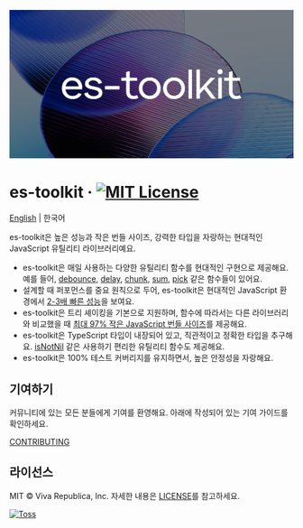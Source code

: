![](./docs/public/og.png)

# es-toolkit &middot; [![MIT License](https://img.shields.io/badge/license-MIT-blue.svg)](https://github.com/toss/slash/blob/main/LICENSE)

[English](https://github.com/toss/es-toolkit/blob/main/README.md) | 한국어

es-toolkit은 높은 성능과 작은 번들 사이즈, 강력한 타입을 자랑하는 현대적인 JavaScript 유틸리티 라이브러리예요.

- es-toolkit은 매일 사용하는 다양한 유틸리티 함수를 현대적인 구현으로 제공해요. 예를 들어, [debounce](https://es-toolkit.slash.page/reference/function/debounce.html), [delay](https://es-toolkit.slash.page/reference/promise/delay.html), [chunk](https://es-toolkit.slash.page/reference/array/chunk.html), [sum](https://es-toolkit.slash.page/reference/math/sum.html), [pick](https://es-toolkit.slash.page/reference/object/pick.html) 같은 함수들이 있어요.
- 설계할 때 퍼포먼스를 중요 원칙으로 두어, es-toolkit은 현대적인 JavaScript 환경에서 [2-3배 빠른 성능](https://es-toolkit.slash.page/ko/performance.html)을 보여요.
- es-toolkit은 트리 셰이킹을 기본으로 지원하며, 함수에 따라서는 다른 라이브러리와 비교했을 때 [최대 97% 작은 JavaScript 번들 사이즈](https://es-toolkit.slash.page/ko/bundle-size.html)를 제공해요.
- es-toolkit은 TypeScript 타입이 내장되어 있고, 직관적이고 정확한 타입을 추구해요. [isNotNil](https://es-toolkit.slash.page/ko/reference/predicate/isNotNil.html) 같은 사용하기 편리한 유틸리티 함수도 제공해요.
- es-toolkit은 100% 테스트 커버리지를 유지하면서, 높은 안정성을 자랑해요.

## 기여하기

커뮤니티에 있는 모든 분들에게 기여를 환영해요. 아래에 작성되어 있는 기여 가이드를 확인하세요.

[CONTRIBUTING](https://github.com/toss/es-toolkit/blob/main/.github/CONTRIBUTING.md)

## 라이선스

MIT © Viva Republica, Inc. 자세한 내용은 [LICENSE](./LICENSE)를 참고하세요.

<a title="Toss" href="https://toss.im">
  <picture>
    <source media="(prefers-color-scheme: dark)" srcset="https://static.toss.im/logos/png/4x/logo-toss-reverse.png">
    <img alt="Toss" src="https://static.toss.im/logos/png/4x/logo-toss.png" width="100">
  </picture>
</a>
